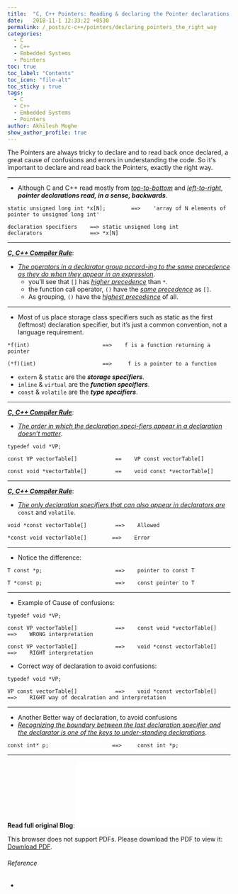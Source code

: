 ```yaml
---
title:  "C, C++ Pointers: Reading & declaring the Pointer declarations the right way"
date:   2018-11-1 12:33:22 +0530
permalink: /_posts/c-c++/pointers/declaring_pointers_the_right_way
categories:
  - C
  - C++
  - Embedded Systems
  - Pointers
toc: true
toc_label: "Contents"
toc_icon: "file-alt"
toc_sticky : true
tags:
  - C
  - C++
  - Embedded Systems
  - Pointers
author: Akhilesh Moghe
show_author_profile: true
---
```


The Pointers are always tricky to declare and to read back once declared, a great cause of confusions and errors in understanding the code. So it's important to declare and read back the Pointers, exactly the right way.

  ---

  - Although C and C++ read mostly from *<u>top-to-bottom</u>* and *<u>left-to-right</u>*, __*pointer declarations read, in a sense, backwards*__.
  
  ```
  static unsigned long int *x[N];        ==>    'array of N elements of pointer to unsigned long int'
  
  declaration specifiers    ==> static unsigned long int
  declarators               ==> *x[N]
  ```

  ---

  __*<u>C, C++ Compiler Rule</u>*__:
  - *<u>The operators in a declarator group accord-ing to the same precedence as they do when they appear in an expression</u>*.
    - you’ll see that `[]` has *<u>higher precedence</u>* than `*`.
    - the function call operator, `()` have the *<u>same precedence</u>* as `[]`.
    - As grouping, `()` have the *<u>highest precedence</u>* of all.

  ---

  - Most of us place storage class specifiers such as static as the first (leftmost) declaration specifier, but it’s just a common convention, not a language requirement.

  ```
  *f(int)                       ==>    f is a function returning a pointer
  
  (*f)(int)                     ==>     f is a pointer to a function
  ```
  
  - `extern` & `static` are the __*storage specifiers*__.
  - `inline` & `virtual` are the __*function specifiers*__.
  - `const` & `volatile` are the __*type specifiers*__.

  ---

  __*<u>C, C++ Compiler Rule</u>*__:
  - *<u>The order in which the declaration speci-fiers appear in a declaration doesn’t matter</u>*.

  ```
  typedef void *VP;
  
  const VP vectorTable[]            ==    VP const vectorTable[]
  
  const void *vectorTable[]         ==    void const *vectorTable[]
  ```

  ---

  __*<u>C, C++ Compiler Rule</u>*__:
  - *<u>The only declaration specifiers that can also appear in declarators are</u>* `const` and `volatile`.

  ```
  void *const vectorTable[]         ==>    Allowed
  
  *const void vectorTable[]        ==>    Error
  ```

  ---

  - Notice the difference:
  
  ```
  T const *p;                       ==>    pointer to const T
  
  T *const p;                       ==>    const pointer to T
  ```

  ---

  - Example of Cause of confusions:

  ```
  typedef void *VP;

  const VP vectorTable[]            ==>    const void *vectorTable[]    ==>    WRONG interpretation
  
  const VP vectorTable[]            ==>    void *const vectorTable[]    ==>    RIGHT interpretation
  ```

  - Correct way of declaration to avoid confusions:
  
  ```
  typedef void *VP;
  
  VP const vectorTable[]            ==>    void *const vectorTable[]    ==>    RIGHT way of decalration and interpretation
  ```

  ---

  - Another Better way of declaration, to avoid confusions
  - *<u>Recognizing the boundary between the last declaration specifier and the declarator is one of the keys to under-standing declarations</u>*.
  
  ```
  const int* p;                    ==>     const int *p;
  ```

  ---

  __Read full original Blog__:
  <object data="/assets/docs/c-cpp/pointers/PointerDeclarations&Confusions.pdf" type="application/pdf" width="1000px" height="1000px">
    <embed src="/assets/docs/c-cpp/pointers/PointerDeclarations&Confusions.pdf">
        <p>This browser does not support PDFs. Please download the PDF to view it: <a href="/assets/docs/c-cpp/pointers/PointerDeclarations&Confusions.pdf">Download PDF</a>.</p>
    </embed>
</object>

###### Reference
  - 


